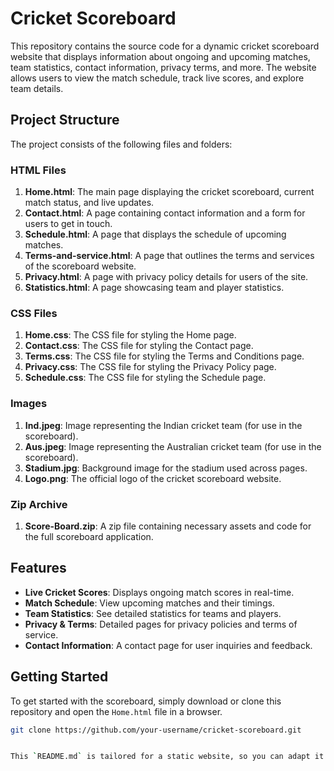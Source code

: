 # Cricket Scoreboard

This repository contains the source code for a dynamic cricket scoreboard website that displays information about ongoing and upcoming matches, team statistics, contact information, privacy terms, and more. The website allows users to view the match schedule, track live scores, and explore team details.

## Project Structure

The project consists of the following files and folders:

### HTML Files
1. **Home.html**: The main page displaying the cricket scoreboard, current match status, and live updates.
2. **Contact.html**: A page containing contact information and a form for users to get in touch.
3. **Schedule.html**: A page that displays the schedule of upcoming matches.
4. **Terms-and-service.html**: A page that outlines the terms and services of the scoreboard website.
5. **Privacy.html**: A page with privacy policy details for users of the site.
6. **Statistics.html**: A page showcasing team and player statistics.
   
### CSS Files
1. **Home.css**: The CSS file for styling the Home page.
2. **Contact.css**: The CSS file for styling the Contact page.
3. **Terms.css**: The CSS file for styling the Terms and Conditions page.
4. **Privacy.css**: The CSS file for styling the Privacy Policy page.
5. **Schedule.css**: The CSS file for styling the Schedule page.

### Images
1. **Ind.jpeg**: Image representing the Indian cricket team (for use in the scoreboard).
2. **Aus.jpeg**: Image representing the Australian cricket team (for use in the scoreboard).
3. **Stadium.jpg**: Background image for the stadium used across pages.
4. **Logo.png**: The official logo of the cricket scoreboard website.

### Zip Archive
1. **Score-Board.zip**: A zip file containing necessary assets and code for the full scoreboard application.

## Features

- **Live Cricket Scores**: Displays ongoing match scores in real-time.
- **Match Schedule**: View upcoming matches and their timings.
- **Team Statistics**: See detailed statistics for teams and players.
- **Privacy & Terms**: Detailed pages for privacy policies and terms of service.
- **Contact Information**: A contact page for user inquiries and feedback.

## Getting Started

To get started with the scoreboard, simply download or clone this repository and open the `Home.html` file in a browser.

```bash
git clone https://github.com/your-username/cricket-scoreboard.git


This `README.md` is tailored for a static website, so you can adapt it if you add more functionality in the future.
